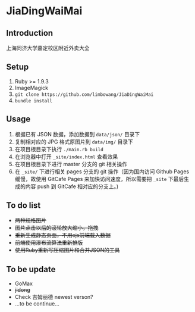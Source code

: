 JiaDingWaiMai
=============

## Introduction

上海同济大学嘉定校区附近外卖大全


## Setup

1. Ruby >= 1.9.3
2. ImageMagick
3. `git clone https://github.com/limbowang/JiaDingWaiMai`
4. `bundle install`


## Usage

1. 根据已有 JSON 数据，添加数据到 `data/json/` 目录下
2. 复制相对应的 JPG 格式原图片到 `data/img/` 目录下
3. 在项目根目录下执行 `./main.rb build`
4. 在浏览器中打开 `_site/index.html` 查看效果
5. 在项目根目录下进行 master 分支的 git 相关操作
6. 在 `_site/` 下进行相关 pages 分支的 git 操作（因为国内访问 Github Pages 缓慢，故使用 GitCafe Pages 来加快访问速度，所以需要把 `_site` 下最后生成的内容 push 到 GitCafe 相对应的分支上。)


## To do list

- ~~两种规格图片~~
- ~~图片点击以后的滚轮放大缩小，拖拽~~
- ~~重新生成静态页面，不用ejs前端载入数据~~
- ~~前端使用瀑布流算法重新排版~~
- ~~使用Ruby重新写压缩图片和合并JSON的工具~~


##  To be update

- GoMax
- ~~jidong~~
- Check 吉姆丽德 newest verson?
- ...to be continue...
